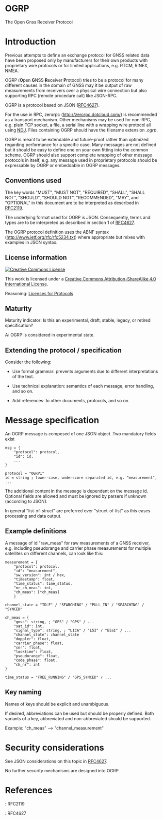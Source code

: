 OGRP
====

The Open Gnss Receiver Protocol

Introduction
============

Previous attempts to define an exchange protocol for GNSS related data
have been proposed only by manufacturers for their own products with
proprietary wire protocols or for limited applications, e.g. RTCM,
RINEX, NMEA.

OGRP (**O**pen **G**NSS **R**eceiver **P**rotocol) tries to be a
protocol for many different causes in the domain of GNSS may it be
output of raw measurements from receivers over a physical wire
connection but also supporting RPC (remote procedure call) like
JSON-RPC.

OGRP is a protocol based on JSON ([RFC4627]).

For the use in RPC, zerorpc (<http://zerorpc.dotcloud.com/>) is
recommended as a transport mechanism. Other mechanisms
may be used for non-RPC, e.g. plain TCP socket, a file, a serial line with a
wrapping wire protocol all using [NDJ](http://en.wikipedia.org/wiki/Line_Delimited_JSON).
Files containing OGRP should have the filename extension *.ogrp*.

OGRP is meant to be extendable and future-proof rather than optimized
regarding performance for a specific case. Many messages are not defined but
it should be easy to define one on your own fitting into the common scheme.
OGRP should also support complete wrapping of other message protocols in
itself, e.g. any message used in proprietary protocols should be expressable
by OGRP or embeddable in OGRP messages.

Conventions used
----------------

The key words "MUST", "MUST NOT", "REQUIRED", "SHALL", "SHALL NOT",
"SHOULD", "SHOULD NOT", "RECOMMENDED", "MAY", and "OPTIONAL" in this
document are to be interpreted as described in [RFC2119].

The underlying format used for OGRP is JSON. Consequently, terms and
types are to be interpreted as described in section 1 of [RFC4627].

The OGRP protocol definition uses the ABNF syntax
(<http://www.ietf.org/rfc/rfc5234.txt>)
where appropriate but mixes with examples in JSON syntax.

License information
-------------------

<a rel="license" href="http://creativecommons.org/licenses/by-sa/4.0/"><img alt="Creative Commons License" style="border-width:0" src="https://i.creativecommons.org/l/by-sa/4.0/80x15.png" /></a>

This work is licensed under a <a rel="license" href="http://creativecommons.org/licenses/by-sa/4.0/">Creative Commons Attribution-ShareAlike 4.0 International License</a>.

Reasoning: [Licenses for Protocols](http://hintjens.com/blog:41)

Maturity
--------

Maturity indicator: Is this an experimental, draft, stable, legacy, or
retired specification?

A: OGRP is considered in experimental state.

Extending the protocol / specification
--------------------------------------

Consider the following:

-   Use formal grammar: prevents arguments due to different
    interpretations of the text.

-   Use technical explanation: semantics of each message, error
    handling, and so on.

-   Add references: to other documents, protocols, and so on.

Message specification
=====================

An OGRP message is composed of one JSON object. Two mandatory fields
exist

    msg = {
        "protocol": protocol,
        "id": id,
        ...
    }

    protocol = "OGRP1"
    id = string ; lower-case, underscore separated id, e.g. "measurement", ...

The additional content in the message is dependant on the message id.
Optional fields are allowed and must be ignored by parsers if unknown
(according to JSON).

In general "list-of-struct" are preferred over "struct-of-list" as this eases
processing and data output.

Example definitions
-------------------

A message of id "raw\_meas" for raw measurements of a GNSS receiver,
e.g. including pseudorange and carrier phase measurements for multiple
satellites on different channels, can look like this:

    measurement = {
        "protocol": protocol,
        "id": "measurement",
        "sw_version": int / hex,
        "timestamp": float,
        "time_status": time_status,
        "nr_ch_meas": int,
        "ch_meas": [*ch_meas]
        }

    channel_state = "IDLE" / "SEARCHING" / "PULL_IN" / "SEARCHING" / "SYNCED"

    ch_meas = {
        "gnss": string, ; "GPS" / "GPS" / ...
        "sat_id": int,
        "signal_type": string, ; "L1CA" / "L5I" / "E5aI" / ...
        "channel_state": channel_state
        "doppler": float,
        "carrier_phase": float,
        "snr": float,
        "locktime": float,
        "pseudorange": float,
        "code_phase": float,
        "ch_nr": int
    }

    time_status = "FREE_RUNNING" / "GPS_SYNCED" / ...


Key naming
----------

Names of keys should be explicit and unambiguous.

If desired, abbreviations can be used but should be properly defined. Both
variants of a key, abbreviated and non-abbreviated should be supported.

Example: "ch\_meas" --> "channel\_measurement"


Security considerations
=======================

See JSON considerations on this topic in [RFC4627].

No further security mechanisms are designed into OGRP.


References
==========

[RFC2119]: <http://www.ietf.org/rfc/rfc2119.txt>
: RFC2119

[RFC4627]: <http://www.ietf.org/rfc/rfc4627.txt>
: RFC4627


